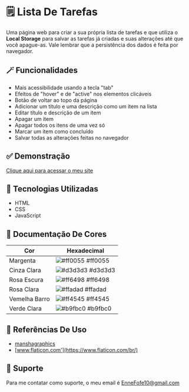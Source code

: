 
# 🗒️ Lista De Tarefas

 Uma página web para criar a sua própria lista de tarefas e que utiliza o **Local Storage** para salvar as tarefas já criadas e suas alterações até que você apague-as. Vale lembrar que a persistência dos dados é feita por navegador.


## 🪄 Funcionalidades

 - Mais acessibilidade usando a tecla "tab"
 - Efeitos de "hover" e de "active" nos elementos clicáveis
 - Botão de voltar ao topo da página
 - Adicionar um título e uma descrição como um item na lista
 - Editar título e descrição de um item
 - Apagar um item
 - Apagar todos os itens de uma vez só
 - Marcar um item como concluído
 - Salvar todas as alterações feitas no navegador


## ✅ Demonstração

 [Clique aqui para acessar o meu site](https://enne-amore.github.io/lista-de-tarefas/)


## 🚀 Tecnologias Utilizadas

 - HTML
 - CSS
 - JavaScript


## 🌈 Documentação De Cores

| Cor               | Hexadecimal                                                      |
| ----------------- | ---------------------------------------------------------------- |
| Margenta          | ![#ff0055](https://via.placeholder.com/10/ff0055?text=+) #ff0055 |
| Cinza Clara       | ![#d3d3d3](https://via.placeholder.com/10/d3d3d3?text=+) #d3d3d3 |
| Rosa Escura       | ![#ff6498](https://via.placeholder.com/10/ff6498?text=+) #ff6498 |
| Rosa Clara        | ![#ffadad](https://via.placeholder.com/10/ffadad?text=+) #ffadad |
| Vemelha Barro     | ![#ff4545](https://via.placeholder.com/10/ff4545?text=+) #ff4545 |
| Verde Clara       | ![#b9fbc0](https://via.placeholder.com/10/b9fbc0?text=+) #b9fbc0 |


## 🌟 Referências De Uso

 - [manshagraphics](https://www.flaticon.com/br/autores/manshagraphics)
 - [www.flaticon.com'](https://www.flaticon.com/br/)


## 🔧 Suporte

 Para me contatar como suporte, o meu email é EnneFofe10@gmail.com 

